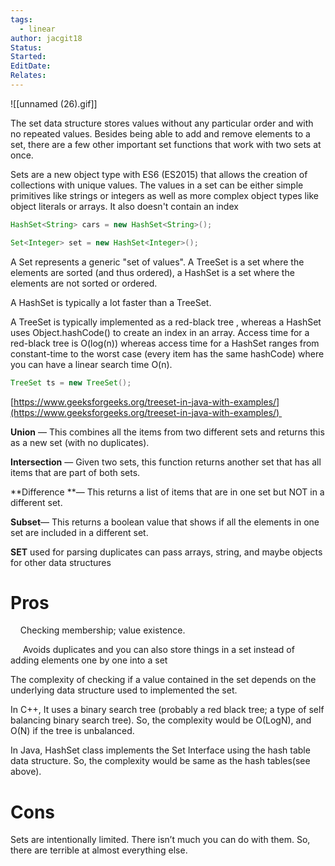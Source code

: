 ```yaml
---
tags:
  - linear
author: jacgit18
Status: 
Started: 
EditDate: 
Relates:
---
```

![[unnamed (26).gif]]

The set data structure stores values without any particular order and with no repeated values. Besides being able to add and remove elements to a set, there are a few other important set functions that work with two sets at once. 

Sets are a new object type with ES6 (ES2015) that allows the creation of collections with unique values. The values in a set can be either simple primitives like strings or integers as well as more complex object types like object literals or arrays. It also doesn't contain an index 

```Java
HashSet<String> cars = new HashSet<String>(); 

Set<Integer> set = new HashSet<Integer>(); 
```

A Set represents a generic "set of values". A TreeSet is a set where the elements are sorted (and thus ordered), a HashSet is a set where the elements are not sorted or ordered. 

A HashSet is typically a lot faster than a TreeSet. 

A TreeSet is typically implemented as a red-black tree , whereas a HashSet uses Object.hashCode() to create an index in an array. Access time for a red-black tree is O(log(n)) whereas access time for a HashSet ranges from constant-time to the worst case (every item has the same hashCode) where you can have a linear search time O(n). 
```Java
TreeSet ts = new TreeSet();  
```

[https://www.geeksforgeeks.org/treeset-in-java-with-examples/](https://www.geeksforgeeks.org/treeset-in-java-with-examples/) 

**Union** — This combines all the items from two different sets and returns this as a new set (with no duplicates). 

**Intersection** — Given two sets, this function returns another set that has all items that are part of both sets. 

**Difference **— This returns a list of items that are in one set but NOT in a different set. 

**Subset**— This returns a boolean value that shows if all the elements in one set are included in a different set. 

**SET** used for parsing duplicates can pass arrays, string, and maybe objects for other data structures 

# Pros 

    Checking membership; value existence. 

     Avoids duplicates and you can also store things in a set instead of adding elements one by one into a set 

The complexity of checking if a value contained in the set depends on the underlying data structure used to implemented the set. 

In C++, It uses a binary search tree (probably a red black tree; a type of self balancing binary search tree). So, the complexity would be O(LogN), and O(N) if the tree is unbalanced. 

In Java, HashSet class implements the Set Interface using the hash table data structure. So, the complexity would be same as the hash tables(see above). 

# Cons 

Sets are intentionally limited. There isn’t much you can do with them. So,  there are terrible at almost everything else.